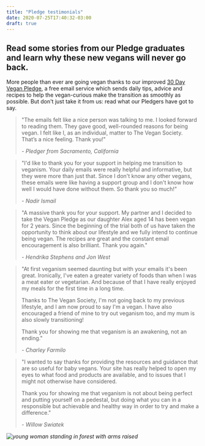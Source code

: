 ```yaml
---
title: "Pledge testimonials"
date: 2020-07-25T17:40:32-03:00
draft: true
---
```

## Read some stories from our Pledge graduates and learn why these new vegans will never go back.

More people than ever are going vegan thanks to our improved [30 Day Vegan Pledge](https://www.vegansociety.com/pledge), a free email service which sends daily tips, advice and recipes to help the vegan-curious make the transition as smoothly as possible. But don't just take it from us: read what our Pledgers have got to say.

> "The emails felt like a nice person was talking to me. I looked forward to reading them. They gave good, well-rounded reasons for being vegan. I felt like I, as an individual, matter to The Vegan Society. That’s a nice feeling. Thank you!"
>
> *- Pledger from Sacramento, California*

> "I'd like to thank you for your support in helping me transition to veganism. Your daily emails were really helpful and informative, but they were more than just that. Since I don't know any other vegans, these emails were like having a support group and I don't know how well I would have done without them. So thank you so much!"
>
> *- Nadir Ismail*

> "A massive thank you for your support. My partner and I decided to take the Vegan Pledge as our daughter Alex aged 14‎ has been vegan for 2 years. Since the beginning of the trial both of us have taken the opportunity to think about our lifestyle and we fully intend to continue being vegan. The recipes are great and the constant email encouragement is also brilliant. Thank you again."
>
> *- Hendrika Stephens and Jon West*

> "At first veganism seemed daunting but with your emails it's been great. Ironically, I've eaten a greater variety of foods than when I was a meat eater or vegetarian. And because of that I have really enjoyed my meals for the first time in a long time.
>
> Thanks to The Vegan Society, I'm not going back to my previous lifestyle, and I am now proud to say I'm a vegan. I have also encouraged a friend of mine to try out veganism too, and my mum is also slowly transitioning!
>
> Thank you for showing me that veganism is an awakening, not an ending."
>
> *- Charley Farmilo*

> "I wanted to say thanks for providing the resources and guidance that are so useful for baby vegans. Your site has really helped to open my eyes to what food and products are available, and to issues that I might not otherwise have considered.
>
> Thank you for showing me that veganism is not about being perfect and putting yourself on a pedestal, but doing what you can in a responsible but achievable and healthy way in order to try and make a difference."
>
> *- Willow Swiatek*

*![young woman standing in forest with arms raised](https://www.vegansociety.com/sites/default/files/uploads/Young%20woman%20enjoying%20nature%20in%20a%20forest%20with%20arms%20raised%20in%20the%20air%20looking%20up.jpg)*
